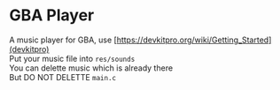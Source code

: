 # GBA Player
A music player for GBA, use [https://devkitpro.org/wiki/Getting_Started](devkitpro)  
Put your music file into `res/sounds`  
You can delette music which is already there  
But DO NOT DELETTE `main.c`

